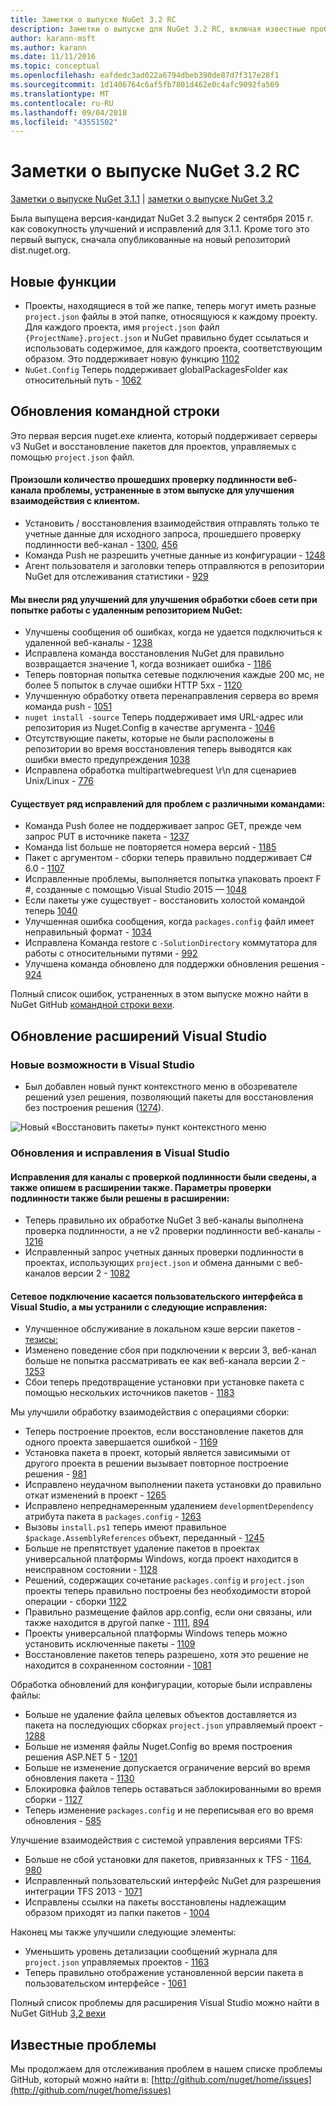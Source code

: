 ```yaml
---
title: Заметки о выпуске NuGet 3.2 RC
description: Заметки о выпуске для NuGet 3.2 RC, включая известные проблемы, исправления ошибок, добавленные функции и запросы на изменение структуры.
author: karann-msft
ms.author: karann
ms.date: 11/11/2016
ms.topic: conceptual
ms.openlocfilehash: eafdedc3ad022a6794dbeb390de87d7f317e28f1
ms.sourcegitcommit: 1d1406764c6af5fb7801d462e0c4afc9092fa569
ms.translationtype: MT
ms.contentlocale: ru-RU
ms.lasthandoff: 09/04/2018
ms.locfileid: "43551502"
---
```

# <a name="nuget-32-rc-release-notes"></a>Заметки о выпуске NuGet 3.2 RC

[Заметки о выпуске NuGet 3.1.1](../release-notes/nuget-3.1.1.md) | [заметки о выпуске NuGet 3.2](../release-notes/nuget-3.2.md)

Была выпущена версия-кандидат NuGet 3.2 выпуск 2 сентября 2015 г. как совокупность улучшений и исправлений для 3.1.1.  Кроме того это первый выпуск, сначала опубликованные на новый репозиторий dist.nuget.org.

## <a name="new-features"></a>Новые функции

* Проекты, находящиеся в той же папке, теперь могут иметь разные `project.json` файлы в этой папке, относящуюся к каждому проекту.  Для каждого проекта, имя `project.json` файл `{ProjectName}.project.json` и NuGet правильно будет ссылаться и использовать содержимое, для каждого проекта, соответствующим образом.  Это поддерживает новую функцию [1102](https://github.com/NuGet/Home/issues/1102)
* `NuGet.Config` Теперь поддерживает globalPackagesFolder как относительный путь - [1062](https://github.com/NuGet/Home/issues/1062)

## <a name="command-line-updates"></a>Обновления командной строки

Это первая версия nuget.exe клиента, который поддерживает серверы v3 NuGet и восстановление пакетов для проектов, управляемых с помощью `project.json` файл.

#### <a name="there-were-a-number-of-authenticated-feed-issues-that-were-addressed-in-this-release-to-improve-interactions-with-the-client"></a>Произошли количество прошедших проверку подлинности веб-канала проблемы, устраненные в этом выпуске для улучшения взаимодействия с клиентом.

* Установить / восстановления взаимодействия отправлять только те учетные данные для исходного запроса, прошедшего проверку подлинности веб-канал - [1300](https://github.com/NuGet/Home/issues/1300), [456](https://github.com/NuGet/Home/issues/456)
* Команда Push не разрешить учетные данные из конфигурации - [1248](https://github.com/NuGet/Home/issues/1248)
* Агент пользователя и заголовки теперь отправляются в репозитории NuGet для отслеживания статистики - [929](https://github.com/NuGet/Home/issues/929)

#### <a name="we-made-a-number-of-improvements-to-better-handle-network-failures-while-attempting-to-work-with-a-remote-nuget-repository"></a>Мы внесли ряд улучшений для улучшения обработки сбоев сети при попытке работы с удаленным репозиторием NuGet:

* Улучшены сообщения об ошибках, когда не удается подключиться к удаленной веб-каналы - [1238](https://github.com/NuGet/Home/issues/1238)
* Исправлена команда восстановления NuGet для правильно возвращается значение 1, когда возникает ошибка - [1186](https://github.com/NuGet/Home/issues/1186)
* Теперь повторная попытка сетевые подключения каждые 200 мс, не более 5 попыток в случае ошибки HTTP 5xx - [1120](https://github.com/NuGet/Home/issues/1120)
* Улучшенную обработку ответа перенаправления сервера во время команда push - [1051](https://github.com/NuGet/Home/issues/1051)
* `nuget install -source` Теперь поддерживает имя URL-адрес или репозитория из Nuget.Config в качестве аргумента - [1046](https://github.com/NuGet/Home/issues/1046)
* Отсутствующие пакеты, которые не были расположены в репозитории во время восстановления теперь выводятся как ошибки вместо предупреждения [1038](https://github.com/NuGet/Home/issues/1038)
* Исправлена обработка multipartwebrequest \r\n для сценариев Unix/Linux - [776](https://github.com/NuGet/Home/issues/776)

#### <a name="there-are-a-number-of-fixes-to-issues-with-various-commands"></a>Существует ряд исправлений для проблем с различными командами:

* Команда Push более не поддерживает запрос GET, прежде чем запрос PUT в источнике пакета - [1237](https://github.com/NuGet/Home/issues/1237)
* Команда list больше не повторяется номера версий - [1185](https://github.com/NuGet/Home/issues/1185)
* Пакет с аргументом - сборки теперь правильно поддерживает C# 6.0 - [1107](https://github.com/NuGet/Home/issues/1107)
* Исправленные проблемы, выполняется попытка упаковать проект F #, созданные с помощью Visual Studio 2015 — [1048](https://github.com/NuGet/Home/issues/1048)
* Если пакеты уже существует - восстановить холостой командой теперь [1040](https://github.com/NuGet/Home/issues/1040)
* Улучшенная ошибка сообщения, когда `packages.config` файл имеет неправильный формат - [1034](https://github.com/NuGet/Home/issues/1034)
* Исправлена Команда restore с `-SolutionDirectory` коммутатора для работы с относительными путями - [992](https://github.com/NuGet/Home/issues/992)
* Улучшена команда обновлено для поддержки обновления решения - [924](https://github.com/NuGet/Home/issues/924)

Полный список ошибок, устраненных в этом выпуске можно найти в NuGet GitHub [командной строки вехи](https://github.com/nuget/home/issues?utf8=%E2%9C%93&q=is%3Aissue+milestone%3A3.2.0-commandline+is%3Aclosed+-label%3AClosedAs%3ADuplicate).

## <a name="visual-studio-extension-updates"></a>Обновление расширений Visual Studio

### <a name="new-features-in-visual-studio"></a>Новые возможности в Visual Studio

* Был добавлен новый пункт контекстного меню в обозревателе решений узел решения, позволяющий пакеты для восстановления без построения решения ([1274](https://github.com/NuGet/Home/issues/1274)).

![Новый «Восстановить пакеты» пункт контекстного меню](./media/NuGet-3.2/newContextMenu.png)

### <a name="updates-and-fixes-in-visual-studio"></a>Обновления и исправления в Visual Studio

#### <a name="the-fixes-for-authenticated-feeds-were-rolled-up-and-addressed-in-the-extension-as-well--the-following-authentication-items-were-also-addressed-in-the-extension"></a>Исправления для каналы с проверкой подлинности были сведены, а также опишем в расширении также.  Параметры проверки подлинности также были решены в расширении:

* Теперь правильно их обработке NuGet 3 веб-каналы выполнена проверка подлинности, а не v2 проверки подлинности веб-каналы - [1216](https://github.com/NuGet/Home/issues/1216)
* Исправленный запрос учетных данных проверки подлинности в проектах, использующих `project.json` и обмена данными с веб-каналов версии 2 - [1082](https://github.com/NuGet/Home/issues/1082)

#### <a name="network-connectivity-had-affected-the-user-interface-in-visual-studio-and-we-addressed-this-with-the-following-fixes"></a>Сетевое подключение касается пользовательского интерфейса в Visual Studio, а мы устранили с следующие исправления:

* Улучшенное обслуживание в локальном кэше версии пакетов - [тезисы:](https://github.com/NuGet/Home/issues/1096)
* Изменено поведение сбоя при подключении к версии 3, веб-канал больше не попытка рассматривать ее как веб-канала версии 2 - [1253](https://github.com/NuGet/Home/issues/1253)
* Сбои теперь предотвращение установки при установке пакета с помощью нескольких источников пакетов - [1183](https://github.com/NuGet/Home/issues/1183)

Мы улучшили обработку взаимодействия с операциями сборки:

* Теперь построение проектов, если восстановление пакетов для одного проекта завершается ошибкой - [1169](https://github.com/NuGet/Home/issues/1169)
* Установка пакета в проект, который является зависимыми от другого проекта в решении вызывает повторное построение решения - [981](https://github.com/NuGet/Home/issues/981)
* Исправлено неудачном выполнении пакета установки до правильно откат изменений в проект - [1265](https://github.com/NuGet/Home/issues/1265)
* Исправлено непреднамеренным удалением `developmentDependency` атрибута пакета в `packages.config`  -  [1263](https://github.com/NuGet/Home/issues/1263)
* Вызовы `install.ps1` теперь имеют правильное `$package.AssemblyReferences` объект, переданный - [1245](https://github.com/NuGet/Home/issues/1245)
* Больше не препятствует удаление пакетов в проектах универсальной платформы Windows, когда проект находится в неисправном состоянии - [1128](https://github.com/NuGet/Home/issues/1128)
* Решений, содержащих сочетание `packages.config` и `project.json` проекты теперь правильно построены без необходимости второй операции - сборки [1122](https://github.com/NuGet/Home/issues/1122)
* Правильно размещение файлов app.config, если они связаны, или также находится в другой папке - [1111](https://github.com/NuGet/Home/issues/1111), [894](https://github.com/NuGet/Home/issues/894)
* Проекты универсальной платформы Windows теперь можно установить исключенные пакеты - [1109](https://github.com/NuGet/Home/issues/1109)
* Восстановление пакетов теперь разрешено, хотя это решение не находится в сохраненном состоянии - [1081](https://github.com/NuGet/Home/issues/1081)


Обработка обновлений для конфигурации, которые были исправлены файлы:

* Больше не удаление файла целевых объектов доставляется из пакета на последующих сборках `project.json` управляемый проект - [1288](https://github.com/NuGet/Home/issues/1288)
* Больше не изменяя файлы Nuget.Config во время построения решения ASP.NET 5 - [1201](https://github.com/NuGet/Home/issues/1201)
* Больше не изменение допускается ограничение версий во время обновления пакета - [1130](https://github.com/NuGet/Home/issues/1130)
* Блокировка файлов теперь оставаться заблокированными во время сборки - [1127](https://github.com/NuGet/Home/issues/1127)
* Теперь изменение `packages.config` и не переписывая его во время обновления - [585](https://github.com/NuGet/Home/issues/585)


Улучшение взаимодействия с системой управления версиями TFS:

* Больше не сбой установки для пакетов, привязанных к TFS - [1164](https://github.com/NuGet/Home/issues/1164), [980](https://github.com/NuGet/Home/issues/980)
* Исправленный пользовательский интерфейс NuGet для разрешения интеграции TFS 2013 - [1071](https://github.com/NuGet/Home/issues/1071)
* Исправлены ссылки на пакеты восстановлены надлежащим образом приходят из папки пакетов - [1004](https://github.com/NuGet/Home/issues/1004)

Наконец мы также улучшили следующие элементы:

* Уменьшить уровень детализации сообщений журнала для `project.json` управляемых проектов - [1163](https://github.com/NuGet/Home/issues/1163)
* Теперь правильно отображение установленной версии пакета в пользовательском интерфейсе - [1061](https://github.com/NuGet/Home/issues/1061)


Полный список проблемы для расширения Visual Studio можно найти в NuGet GitHub [3,2 вехи](https://github.com/nuget/home/issues?q=is%3Aissue+is%3Aclosed+-label%3AClosedAs%3ADuplicate+milestone%3A3.2)

## <a name="known-issues"></a>Известные проблемы

Мы продолжаем для отслеживания проблем в нашем списке проблемы GitHub, который можно найти в: [http://github.com/nuget/home/issues](http://github.com/nuget/home/issues)